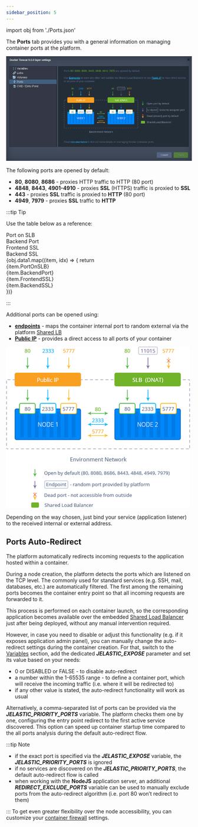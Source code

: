 ```yaml
---
sidebar_position: 5
---
```


import obj from './Ports.json'

The **Ports** tab provides you with a general information on managing container ports at the platform.

![Locale Dropdown](./img/Ports/01-ports-layer-settings.png)

The following ports are opened by default:

- **80**, **8080**, **8686** - proxies HTTP traffic to HTTP (80 port)
- **4848**, **8443**, **4901-4910** - proxies **SSL** (HTTPS) traffic is proxied to **SSL**
- **443** - proxies **SSL** traffic is proxied to **HTTP** (80 port)
- **4949**, **7979** - proxies **SSL** traffic to **HTTP**

:::tip Tip

Use the table below as a reference:

<div style={{
        width: '100%',
        margin: '0 0 1rem 0',
        borderRadius: '7px',
        overflow: 'hidden',
        background: 'white',
    }} >
    <div>
        <div style={{
            width: '100%',
            height: 'auto',
            border: '1px solid var(--ifm-toc-border-color)',
            display: 'grid', 
            fontWeight: '500',
            color: 'var(--table-color-primary)',
            background: 'var(--table-bg-primary-t2)', 
            gridTemplateColumns: '1fr 1fr 1fr 1fr',
            overflow: 'hidden',
        }}>
            <div style={{
                display: 'flex', 
                alignItems: 'center', 
                justifyContent: 'center',
                padding: '20px',
                wordBreak: 'break-all',
                borderRight: '1px solid var(--ifm-toc-border-color)',
            }}>
                Port on SLB
            </div>
            <div style={{
                display: 'flex', 
                alignItems: 'center', 
                justifyContent: 'center',
                padding: '20px',
                borderRight: '1px solid var(--ifm-toc-border-color)',
                wordBreak: 'break-all'
            }}>
               Backend Port
            </div>
            <div style={{
                display: 'flex', 
                alignItems: 'center', 
                justifyContent: 'center',
                padding: '20px',
                borderRight: '1px solid var(--ifm-toc-border-color)',
                wordBreak: 'break-all'
            }}>
                Frontend SSL
            </div> 
            <div style={{
                display: 'flex', 
                alignItems: 'center', 
                justifyContent: 'center',
                padding: '20px',
                borderRight: '1px solid var(--ifm-toc-border-color)',
                wordBreak: 'break-all'
            }}>
                Backend SSL
            </div>
        </div>
        {obj.data1.map((item, idx) => {
          return <div key={idx} style={{
            width: '100%',
            height: 'auto',
            border: '1px solid var(--ifm-toc-border-color)',
            display: 'grid', 
           gridTemplateColumns: '1fr 1fr 1fr 1fr',
            fontWeight: '400',
        }}>
            <div style={{
                padding: '20px',
                borderRight: '1px solid var(--ifm-toc-border-color)',
                background: 'var(--table-bg-primary-t1)',
                display: 'flex', 
                alignItems: 'center', 
                justifyContent: 'flex-start',
                wordBreak: 'break-all',
                padding: '20px',
            }}>
                {item.PortOnSLB}
            </div>
            <div style={{
                display: 'flex', 
                alignItems: 'center', 
                justifyContent: 'center',
                padding: '20px',
                wordBreak: 'break-all'
            }}>
                {item.BackendPort}
            </div>
            <div style={{
                wordBreak: 'break-all',
                 padding: '20px',
            }}>
                {item.FrontendSSL}
            </div>
            <div style={{
                wordBreak: 'break-all',
                 padding: '20px',
            }}>
                {item.BackendSSL}
            </div>
        </div>
        })}
    </div>
</div>

:::


Additional ports can be opened using:

- **[endpoints](1)** - maps the container internal port to random external via the platform [Shared LB](1)
- **[Public IP](1)** - provides a direct access to all ports of your container

<div style={{
    display:'flex',
    justifyContent: 'center',
    margin: '0 0 1rem 0'
}}>

![Locale Dropdown](./img/Ports/02-container-access-ports-scheme.png)

</div>

Depending on the way chosen, just bind your service (application listener) to the received internal or external address.

## Ports Auto-Redirect
The platform automatically redirects incoming requests to the application hosted within a container.

During a node creation, the platform detects the ports which are listened on the TCP level. The commonly used for standard services (e.g. SSH, mail, databases, etc.) are automatically filtered. The first among the remaining ports becomes the container entry point so that all incoming requests are forwarded to it.

This process is performed on each container launch, so the corresponding application becomes available over the embedded [Shared Load Balancer](1) just after being deployed, without any manual intervention required.

However, in case you need to disable or adjust this functionality (e.g. if it exposes application admin panel), you can manually change the auto-redirect settings during the container creation. For that, switch to the [Variables](1) section, add the dedicated ***JELASTIC_EXPOSE*** parameter and set its value based on your needs:

- 0 or DISABLED or FALSE - to disable auto-redirect
- a number within the 1-65535 range - to define a container port, which will receive the incoming traffic (i.e. where it will be redirected to)
- if any other value is stated, the auto-redirect functionality will work as usual

Alternatively, a comma-separated list of ports can be provided via the ***JELASTIC_PRIORITY_PORTS*** variable. The platform checks them one by one, configuring the entry point redirect to the first active service discovered. This option can speed up container startup time compared to the all ports analysis during the default auto-redirect flow.

:::tip Note

- if the exact port is specified via the ***JELASTIC_EXPOSE*** variable, the ***JELASTIC_PRIORITY_PORTS*** is ignored
- if no services are discovered on the ***JELASTIC_PRIORITY_PORTS***, the default auto-redirect flow is called
- when working with the **NodeJS** application server, an additional ***REDIRECT_EXCLUDE_PORTS*** variable can be used to manually exclude ports from the auto-redirect algorithm (i.e. port 80 won’t redirect to them)

:::
To get even greater flexibility over the node accessibility, you can customize your [container firewall](1) settings.